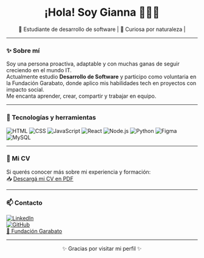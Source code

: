 <h1 align="center">¡Hola! Soy Gianna 👩🏻‍💻</h1>

<p align="center">
🌱 Estudiante de desarrollo de software | 🧠 Curiosa por naturaleza |
</p>

---

### ✨ Sobre mí

Soy una persona proactiva, adaptable y con muchas ganas de seguir creciendo en el mundo IT.  
Actualmente estudio **Desarrollo de Software** y participo como voluntaria en la Fundación Garabato, donde aplico mis habilidades tech en proyectos con impacto social.  
Me encanta aprender, crear, compartir y trabajar en equipo.

---

### 🧰 Tecnologías y herramientas

![HTML](https://img.shields.io/badge/-HTML5-E34F26?style=flat&logo=html5&logoColor=white)
![CSS](https://img.shields.io/badge/-CSS3-1572B6?style=flat&logo=css3&logoColor=white)
![JavaScript](https://img.shields.io/badge/-JavaScript-F7DF1E?style=flat&logo=javascript&logoColor=black)
![React](https://img.shields.io/badge/-React-61DAFB?style=flat&logo=react&logoColor=black)
![Node.js](https://img.shields.io/badge/-Node.js-339933?style=flat&logo=nodedotjs&logoColor=white)
![Python](https://img.shields.io/badge/-Python-3776AB?style=flat&logo=python&logoColor=white)
![Figma](https://img.shields.io/badge/-Figma-F24E1E?style=flat&logo=figma&logoColor=white)
![MySQL](https://img.shields.io/badge/-MySQL-4479A1?style=flat&logo=mysql&logoColor=white)

---

### 📄 Mi CV

Si querés conocer más sobre mi experiencia y formación:  
📥 [Descargá mi CV en PDF](https://github.com/giannagiava/cv-gianna/blob/main/CV_GiannaGiavarini%20(1).pdf)

---

### 📫 Contacto

[![LinkedIn](https://img.shields.io/badge/-LinkedIn-blue?style=flat&logo=linkedin&logoColor=white)](http://linkedin.com/in/giannagiavarini)  
[![GitHub](https://img.shields.io/badge/-GitHub-181717?style=flat&logo=github&logoColor=white)](https://github.com/giannagiava)  
[🌱 Fundación Garabato](https://fundaciongarabato.org.ar/)  

---

<p align="center">✨ Gracias por visitar mi perfil ✨</p>

